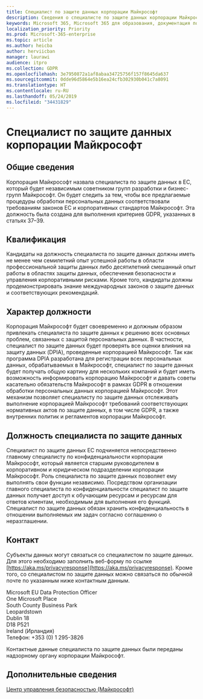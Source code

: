 ```yaml
---
title: Специалист по защите данных корпорации Майкрософт
description: Сведения о специалисте по защите данных корпорации Майкрософт в ЕС, действующем в рамках GDPR
keywords: Microsoft 365, Microsoft 365 для образования, документация по Microsoft 365, GDPR
localization_priority: Priority
ms.prod: Microsoft-365-enterprise
ms.topic: article
ms.author: heicba
author: herviicban
manager: laurawi
audience: itpro
ms.collection: GDPR
ms.openlocfilehash: 3e7950872a1af8abaa34725756f157f8645da637
ms.sourcegitcommit: 0dde96d5864e5b16ea24cfb302930b041c7a8091
ms.translationtype: HT
ms.contentlocale: ru-RU
ms.lasthandoff: 05/24/2019
ms.locfileid: "34431829"
---
```

# <a name="microsofts-data-protection-officer"></a>Специалист по защите данных корпорации Майкрософт

## <a name="overview"></a>Общие сведения
Корпорация Майкрософт назвала специалиста по защите данных в ЕС, который будет независимым советником групп разработки и бизнес-групп Майкрософт. Он будет следить за тем, чтобы все предлагаемые процедуры обработки персональных данных соответствовали требованиям законов ЕС и корпоративных стандартов Майкрософт. Эта должность была создана для выполнения критериев GDPR, указанных в статьях 37–39.

## <a name="qualifications"></a>Квалификация
Кандидаты на должность специалиста по защите данных должны иметь не менее чем семилетний опыт успешной работы в области профессиональной защиты данных либо десятилетний смешанный опыт работы в областях защиты данных, обеспечения безопасности и управления корпоративными рисками. Кроме того, кандидаты должны продемонстрировать знание международных законов о защите данных и соответствующих рекомендаций. 

## <a name="nature-of-the-role"></a>Характер должности
Корпорация Майкрософт будет своевременно и должным образом привлекать специалиста по защите данных к решению всех основных проблем, связанных с защитой персональных данных. В частности, специалист по защите данных будет проверять все оценки влияния на защиту данных (DPIA), проведенные корпорацией Майкрософт. Так как программа DPIA разработана для регистрации всех персональных данных, обрабатываемых в Майкрософт, специалист по защите данных будет получать общую картину для нескольких компаний и будет иметь возможность информировать корпорацию Майкрософт и давать советы касательно обязательств Майкрософт в рамках GDPR в отношении обработки персональных данных корпорацией Майкрософт. Этот механизм позволяет специалисту по защите данных отслеживать выполнение корпорацией Майкрософт требований соответствующих нормативных актов по защите данных, в том числе GDPR, а также внутренних политик и регламентов корпорации Майкрософт. 

## <a name="position-of-the-data-protection-officer"></a>Должность специалиста по защите данных
Специалист по защите данных ЕС подчиняется непосредственно главному специалисту по конфиденциальности корпорации Майкрософт, который является старшим руководителем в корпоративном и юридическом подразделении корпорации Майкрософт. Роль специалиста по защите данных позволяет ему выполнять свои функции независимо. Посредством организации главного специалиста по конфиденциальности специалист по защите данных получает доступ к обучающим ресурсам и ресурсам для ответов клиентам, необходимым для выполнения его функций. Специалист по защите данных обязан хранить конфиденциальность в отношении выполняемых им задач согласно соглашению о неразглашении.  

## <a name="contact"></a>Контакт
Субъекты данных могут связаться со специалистом по защите данных. Для этого необходимо заполнить веб-форму по ссылке [https://aka.ms/privacyresponse](https://aka.ms/privacyresponse). Кроме того, со специалистом по защите данных можно связаться по обычной почте по указанным ниже контактным данным.

Microsoft EU Data Protection Officer<br>
One Microsoft Place<br>
South County Business Park<br>
Leopardstown<br>
Dublin 18<br>
D18 P521<br>
Ireland (Ирландия)<br>
Телефон: +353 (0) 1 295-3826<br>

Контактные данные специалиста по защите данных были переданы надзорному органу корпорации Майкрософт.

## <a name="learn-more"></a>Дополнительные сведения

[Центр управления безопасностью (Майкрософт)](https://www.microsoft.com/TrustCenter/Privacy/gdpr/default.aspx)


